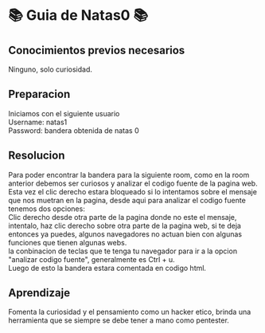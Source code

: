 # 📚 Guia de Natas0 📚

## Conocimientos previos necesarios
Ninguno, solo curiosidad.  

## Preparacion
Iniciamos con el siguiente usuario  
Username: natas1  
Password: bandera obtenida de natas 0

## Resolucion
Para poder encontrar la bandera para la siguiente room, como en la room anterior debemos ser curiosos y analizar el codigo fuente de la pagina web.  
Esta vez el clic derecho estara bloqueado si lo intentamos sobre el mensaje que nos muetran en la pagina, desde aqui para analizar el codigo fuente tenemos dos opciones:  
Clic derecho desde otra parte de la pagina donde no este el mensaje, intentalo, haz clic derecho sobre otra parte de la pagina web, si te deja entonces ya puedes, algunos navegadores no actuan bien con algunas funciones que tienen algunas webs.  
la conbinacion de teclas que te tenga tu navegador para ir a la opcion "analizar codigo fuente", generalmente es Ctrl + u.  
Luego de esto la bandera estara comentada en codigo html.

## Aprendizaje
Fomenta la curiosidad y el pensamiento como un hacker etico, brinda una herramienta que se siempre se debe tener a mano como pentester.
